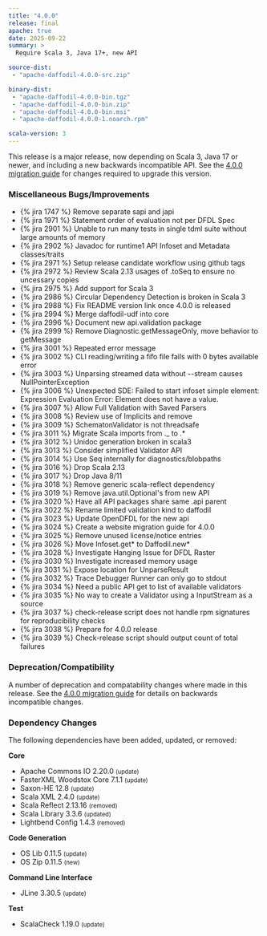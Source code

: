```yaml
---
title: "4.0.0"
release: final
apache: true
date: 2025-09-22
summary: >
  Require Scala 3, Java 17+, new API

source-dist:
 - "apache-daffodil-4.0.0-src.zip"

binary-dist:
 - "apache-daffodil-4.0.0-bin.tgz"
 - "apache-daffodil-4.0.0-bin.zip"
 - "apache-daffodil-4.0.0-bin.msi"
 - "apache-daffodil-4.0.0-1.noarch.rpm"

scala-version: 3
---
```


This release is a major release, now depending on Scala 3, Java 17 or newer,
and including a new backwards incompatible API. See the
[4.0.0 migration guide](/migration-guides/4.0.0) for changes required to
upgrade this version.

### Miscellaneous Bugs/Improvements

* {% jira 1747 %} Remove separate sapi and japi
* {% jira 1971 %} Statement order of evaluation not per DFDL Spec
* {% jira 2901 %} Unable to run many tests in single tdml suite without large amounts of memory
* {% jira 2902 %} Javadoc for runtime1 API Infoset and Metadata classes/traits
* {% jira 2971 %} Setup release candidate workflow using github tags
* {% jira 2972 %} Review Scala 2.13 usages of .toSeq to ensure no uncessary copies
* {% jira 2975 %} Add support for Scala 3
* {% jira 2986 %} Circular Dependency Detection is broken in Scala 3
* {% jira 2988 %} Fix README version link once 4.0.0 is released
* {% jira 2994 %} Merge daffodil-udf into core
* {% jira 2996 %} Document new api.validation package
* {% jira 2999 %} Remove Diagnostic.getMessageOnly, move behavior to getMessage
* {% jira 3001 %} Repeated error message
* {% jira 3002 %} CLI reading/writing a fifo file fails with 0 bytes available error
* {% jira 3003 %} Unparsing streamed data without --stream causes NullPointerException
* {% jira 3006 %} Unexpected SDE: Failed to start infoset simple element: Expression Evaluation Error: Element does not have a value. 
* {% jira 3007 %} Allow Full Validation with Saved Parsers
* {% jira 3008 %} Review use of Implicits and remove
* {% jira 3009 %} SchematonValidator  is not threadsafe
* {% jira 3011 %} Migrate Scala imports from ._ to .*
* {% jira 3012 %} Unidoc generation broken in scala3
* {% jira 3013 %} Consider simplified Validator API
* {% jira 3014 %} Use Seq internally for diagnostics/blobpaths
* {% jira 3016 %} Drop Scala 2.13
* {% jira 3017 %} Drop Java 8/11
* {% jira 3018 %} Remove generic scala-reflect dependency
* {% jira 3019 %} Remove java.util.Optional's from new API
* {% jira 3020 %} Have all API packages share same .api parent
* {% jira 3022 %} Rename limited validation kind to daffodil
* {% jira 3023 %} Update OpenDFDL for the new api
* {% jira 3024 %} Create a website migration guide for 4.0.0
* {% jira 3025 %} Remove unused license/notice entries
* {% jira 3026 %} Move Infoset.get* to Daffodil.new*
* {% jira 3028 %} Investigate Hanging Issue for DFDL Raster
* {% jira 3030 %} Investigate increased memory usage
* {% jira 3031 %} Expose location for UnparseResult
* {% jira 3032 %} Trace Debugger Runner can only go to stdout
* {% jira 3034 %} Need a public API get to list of available validators
* {% jira 3035 %} No way to create a Validator using a InputStream as a source
* {% jira 3037 %} check-release script does not handle rpm signatures for reproducibility checks
* {% jira 3038 %} Prepare for 4.0.0 release
* {% jira 3039 %} Check-release script should output count of total failures

### Deprecation/Compatibility

A number of deprecation and compatability changes where made in this release.
See the [4.0.0 migration guide](/migration-guides/4.0.0) for details on
backwards incompatible changes.

### Dependency Changes

The following dependencies have been added, updated, or removed:

**Core**

* Apache Commons IO 2.20.0 <small>(update)</small>
* FasterXML Woodstox Core 7.1.1 <small>(update)</small>
* Saxon-HE 12.8 <small>(update)</small>
* Scala XML 2.4.0 <small>(update)</small>
* Scala Reflect 2.13.16 <small>(removed)</small>
* Scala Library 3.3.6 <small>(updated)</small>
* Lightbend Config 1.4.3 <small>(removed)</small>

**Code Generation**

* OS Lib 0.11.5 <small>(update)</small>
* OS Zip 0.11.5 <small>(new)</small>

**Command Line Interface**

* JLine 3.30.5 <small>(update)</small>

**Test**

* ScalaCheck 1.19.0 <small>(update)</small>

